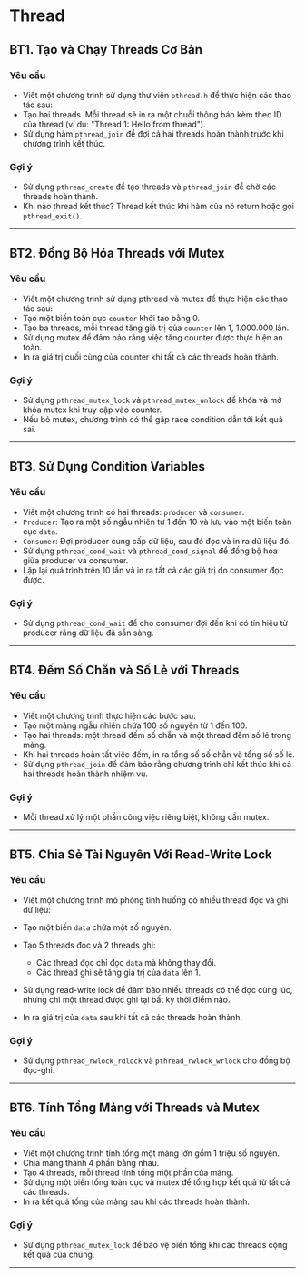 # Thread

## BT1. Tạo và Chạy Threads Cơ Bản

### Yêu cầu

* Viết một chương trình sử dụng thư viện `pthread.h` để thực hiện các thao tác sau:
* Tạo hai threads. Mỗi thread sẽ in ra một chuỗi thông báo kèm theo ID của thread (ví dụ: "Thread 1: Hello from thread").
* Sử dụng hàm `pthread_join` để đợi cả hai threads hoàn thành trước khi chương trình kết thúc.

### Gợi ý

* Sử dụng `pthread_create` để tạo threads và `pthread_join` để chờ các threads hoàn thành.
* Khi nào thread kết thúc? Thread kết thúc khi hàm của nó return hoặc gọi `pthread_exit()`.

---

## BT2. Đồng Bộ Hóa Threads với Mutex

### Yêu cầu

* Viết một chương trình sử dụng pthread và mutex để thực hiện các thao tác sau:
* Tạo một biến toàn cục `counter` khởi tạo bằng 0.
* Tạo ba threads, mỗi thread tăng giá trị của `counter` lên 1, 1.000.000 lần.
* Sử dụng mutex để đảm bảo rằng việc tăng counter được thực hiện an toàn.
* In ra giá trị cuối cùng của counter khi tất cả các threads hoàn thành.

### Gợi ý

* Sử dụng `pthread_mutex_lock` và `pthread_mutex_unlock` để khóa và mở khóa mutex khi truy cập vào counter.
* Nếu bỏ mutex, chương trình có thể gặp race condition dẫn tới kết quả sai.

---

## BT3. Sử Dụng Condition Variables

### Yêu cầu

* Viết một chương trình có hai threads: `producer` và `consumer`.
* `Producer`: Tạo ra một số ngẫu nhiên từ 1 đến 10 và lưu vào một biến toàn cục `data`.
* `Consumer`: Đợi producer cung cấp dữ liệu, sau đó đọc và in ra dữ liệu đó.
* Sử dụng `pthread_cond_wait` và `pthread_cond_signal` để đồng bộ hóa giữa producer và consumer.
* Lặp lại quá trình trên 10 lần và in ra tất cả các giá trị do consumer đọc được.

### Gợi ý

* Sử dụng `pthread_cond_wait` để cho consumer đợi đến khi có tín hiệu từ producer rằng dữ liệu đã sẵn sàng.

---

## BT4. Đếm Số Chẵn và Số Lẻ với Threads

### Yêu cầu

* Viết một chương trình thực hiện các bước sau:
* Tạo một mảng ngẫu nhiên chứa 100 số nguyên từ 1 đến 100.
* Tạo hai threads: một thread đếm số chẵn và một thread đếm số lẻ trong mảng.
* Khi hai threads hoàn tất việc đếm, in ra tổng số số chẵn và tổng số số lẻ.
* Sử dụng `pthread_join` để đảm bảo rằng chương trình chỉ kết thúc khi cả hai threads hoàn thành nhiệm vụ.

### Gợi ý

* Mỗi thread xử lý một phần công việc riêng biệt, không cần mutex.

---

## BT5. Chia Sẻ Tài Nguyên Với Read-Write Lock

### Yêu cầu

* Viết một chương trình mô phỏng tình huống có nhiều thread đọc và ghi dữ liệu:
* Tạo một biến `data` chứa một số nguyên.
* Tạo 5 threads đọc và 2 threads ghi:

  * Các thread đọc chỉ đọc `data` mà không thay đổi.
  * Các thread ghi sẽ tăng giá trị của `data` lên 1.
* Sử dụng read-write lock để đảm bảo nhiều threads có thể đọc cùng lúc, nhưng chỉ một thread được ghi tại bất kỳ thời điểm nào.
* In ra giá trị của `data` sau khi tất cả các threads hoàn thành.

### Gợi ý

* Sử dụng `pthread_rwlock_rdlock` và `pthread_rwlock_wrlock` cho đồng bộ đọc-ghi.

---

## BT6. Tính Tổng Mảng với Threads và Mutex

### Yêu cầu

* Viết một chương trình tính tổng một mảng lớn gồm 1 triệu số nguyên.
* Chia mảng thành 4 phần bằng nhau.
* Tạo 4 threads, mỗi thread tính tổng một phần của mảng.
* Sử dụng một biến tổng toàn cục và mutex để tổng hợp kết quả từ tất cả các threads.
* In ra kết quả tổng của mảng sau khi các threads hoàn thành.

### Gợi ý

* Sử dụng `pthread_mutex_lock` để bảo vệ biến tổng khi các threads cộng kết quả của chúng.

---
